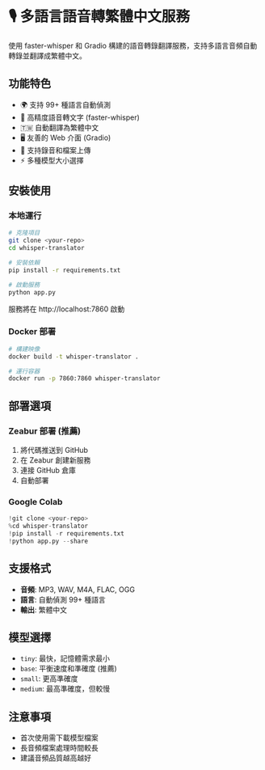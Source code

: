 # 🎙️ 多語言語音轉繁體中文服務

使用 faster-whisper 和 Gradio 構建的語音轉錄翻譯服務，支持多語言音頻自動轉錄並翻譯成繁體中文。

## 功能特色

- 🌍 支持 99+ 種語言自動偵測
- 🎯 高精度語音轉文字 (faster-whisper)
- 🇹🇼 自動翻譯為繁體中文
- 🖥️ 友善的 Web 介面 (Gradio)
- 📱 支持錄音和檔案上傳
- ⚡ 多種模型大小選擇

## 安裝使用

### 本地運行

```bash
# 克隆項目
git clone <your-repo>
cd whisper-translator

# 安裝依賴
pip install -r requirements.txt

# 啟動服務
python app.py
```

服務將在 http://localhost:7860 啟動

### Docker 部署

```bash
# 構建映像
docker build -t whisper-translator .

# 運行容器
docker run -p 7860:7860 whisper-translator
```

## 部署選項

### Zeabur 部署 (推薦)

1. 將代碼推送到 GitHub
2. 在 Zeabur 創建新服務
3. 連接 GitHub 倉庫
4. 自動部署

### Google Colab

```python
!git clone <your-repo>
%cd whisper-translator
!pip install -r requirements.txt
!python app.py --share
```

## 支援格式

- **音頻**: MP3, WAV, M4A, FLAC, OGG
- **語言**: 自動偵測 99+ 種語言
- **輸出**: 繁體中文

## 模型選擇

- `tiny`: 最快，記憶體需求最小
- `base`: 平衡速度和準確度 (推薦)
- `small`: 更高準確度
- `medium`: 最高準確度，但較慢

## 注意事項

- 首次使用需下載模型檔案
- 長音頻檔案處理時間較長
- 建議音頻品質越高越好